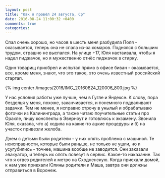 ```yaml
---
layout: post
title: "Как я провёл 24 августа, Ср"
date: 2016-08-24 11:00:32 +0400
comments: true
categories: 
---
```

Спал очень хорошо, но часов в шесть меня разбудила Поля - оказывается, теперь она не спала из-за комаров. Поднялся с большим трудом, страшно не выспался. На улице +17, Юля настаивала, чтобы я надел пиджачок, но я мужественно отнёс пиджачок в стирку.

Один товарищ приобрел и испытал прямо в офисе биван - оказывается, все, кроме меня, знают, что это такое, это очень известный российский стартап.

{% img center /images/2016/IMG_20160824_120006_800.jpg %}

У нас условия работы уже лучше, чем в Гугле и Яндексе. К слову, пора безделья у меня, похоже, заканчивается, и понемного подваливают задачки. Тем не менее, я исправно строчу в унылый и обрабатываю фоточки из Калининграда, а также читаю поучительные статьи про Оракле, пишу конспекты в Эверноут и готовлюсь к экзамену. Звонила Юля, сказала, что а) ходила на какие-то ацкие процедуры и б) на участок привезли желоба.

Днем с детьми были родители - у них опять проблема с машиной. Те неисправности, которые были раньше, не только не ушли, но и усугубились - точнее, машина вообще не заводится. Они заказали эвакуатор, и теперь их опять повезут в сервис. Какое-то наказание. Так что я отвез родителей к метро на Сходненскую. Когда приехали домой, к нам уже приехали Юлины родители и Маша, завтра они должны отправиться в Воронеж.